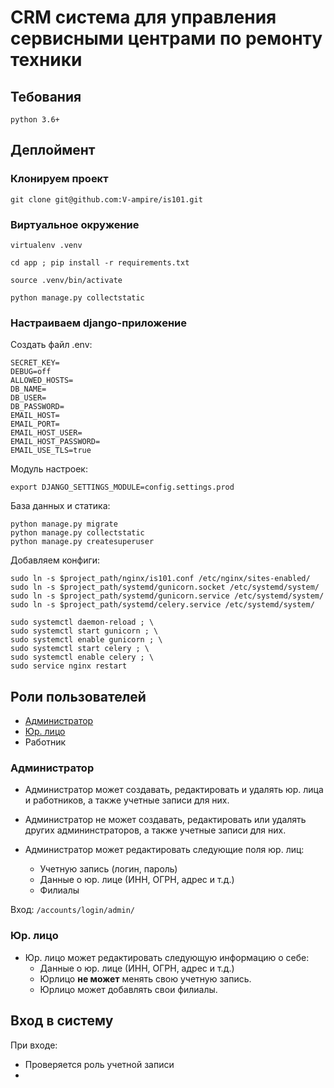 # CRM система для управления сервисными центрами по ремонту техники


## Тебования

`python 3.6+`


## Деплоймент

### Клонируем проект

`git clone git@github.com:V-ampire/is101.git`

### Виртуальное окружение

`virtualenv .venv`

`cd app ; pip install -r requirements.txt`

`source .venv/bin/activate`

`python manage.py collectstatic`

### Настраиваем django-приложение

Создать файл .env:
```
SECRET_KEY=
DEBUG=off
ALLOWED_HOSTS=
DB_NAME=
DB_USER=
DB_PASSWORD=
EMAIL_HOST=
EMAIL_PORT=
EMAIL_HOST_USER=
EMAIL_HOST_PASSWORD=
EMAIL_USE_TLS=true
```

Модуль настроек:

`export DJANGO_SETTINGS_MODULE=config.settings.prod`

База данных и статика:

```
python manage.py migrate
python manage.py collectstatic
python manage.py createsuperuser
```

Добавляем конфиги:
```
sudo ln -s $project_path/nginx/is101.conf /etc/nginx/sites-enabled/
sudo ln -s $project_path/systemd/gunicorn.socket /etc/systemd/system/
sudo ln -s $project_path/systemd/gunicorn.service /etc/systemd/system/
sudo ln -s $project_path/systemd/celery.service /etc/systemd/system/

sudo systemctl daemon-reload ; \
sudo systemctl start gunicorn ; \
sudo systemctl enable gunicorn ; \
sudo systemctl start celery ; \
sudo systemctl enable celery ; \
sudo service nginx restart
```


## Роли пользователей

- [Администратор](#role_admin)
- [Юр. лицо](#role_company)
- Работник


<a name="role_admin"></a>
### Администратор

- Администратор может создавать, редактировать и удалять юр. лица и работников, а также учетные записи для них.

- Администратор не может создавать, редактировать или удалять других админинстраторов, а также учетные записи для них.

- Администратор может редактировать следующие поля юр. лиц:
    - Учетную запись (логин, пароль)
    - Данные о юр. лице (ИНН, ОГРН, адрес и т.д.)
    - Филиалы

Вход: `/accounts/login/admin/`


<a name="role_company"></a>
### Юр. лицо

- Юр. лицо может редактировать следующую информацию о себе:
    - Данные о юр. лице (ИНН, ОГРН, адрес и т.д.)
    - Юрлицо **не может** менять свою учетную запись.
    - Юрлицо может добавлять свои филиалы.



## Вход в систему

При входе:
- Проверяется роль учетной записи
-



